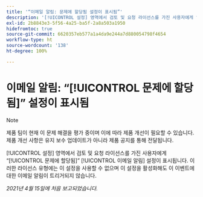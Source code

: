 ```yaml
---
title: '“이메일 알림: 문제에 할당됨 설정이 표시됨”'
description: '[!UICONTROL 설정] 영역에서 검토 및 요청 라이선스를 가진 사용자에게 “문제에 할당됨” 이메일 알림 설정이 표시됩니다. 이러한 라이선스 유형에는 이 설정을 사용할 수 없으며 이 설정을 활성화해도 이 이벤트에 대한 이메일 알림이 트리거되지 않습니다.'
exl-id: 2b8843e3-5f56-4a25-ba5f-2a8a503a1950
hidefromtoc: true
source-git-commit: 6620357eb577a1a4da9e244a7d880054798f4654
workflow-type: ht
source-wordcount: '138'
ht-degree: 100%

---
```


# 이메일 알림: “[!UICONTROL 문제에 할당됨]” 설정이 표시됨

<!--Article created by request-->

>[!NOTE]
>
>제품 팀이 현재 이 문제 해결을 평가 중이며 이에 따라 제품 개선이 필요할 수 있습니다. 제품 개선 사항은 유지 보수 업데이트가 아니라 제품 공지를 통해 전달됩니다.

[!UICONTROL 설정] 영역에서 검토 및 요청 라이선스를 가진 사용자에게 “[!UICONTROL 문제에 할당됨]” [!UICONTROL 이메일 알림] 설정이 표시됩니다. 이러한 라이선스 유형에는 이 설정을 사용할 수 없으며 이 설정을 활성화해도 이 이벤트에 대한 이메일 알림이 트리거되지 않습니다.

_2021년 4월 15일에 처음 보고되었습니다._
